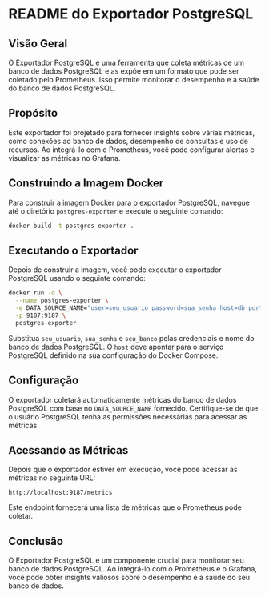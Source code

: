 # README do Exportador PostgreSQL

## Visão Geral

O Exportador PostgreSQL é uma ferramenta que coleta métricas de um banco de dados PostgreSQL e as expõe em um formato que pode ser coletado pelo Prometheus. Isso permite monitorar o desempenho e a saúde do banco de dados PostgreSQL.

## Propósito

Este exportador foi projetado para fornecer insights sobre várias métricas, como conexões ao banco de dados, desempenho de consultas e uso de recursos. Ao integrá-lo com o Prometheus, você pode configurar alertas e visualizar as métricas no Grafana.

## Construindo a Imagem Docker

Para construir a imagem Docker para o exportador PostgreSQL, navegue até o diretório `postgres-exporter` e execute o seguinte comando:

```bash
docker build -t postgres-exporter .
```

## Executando o Exportador

Depois de construir a imagem, você pode executar o exportador PostgreSQL usando o seguinte comando:

```bash
docker run -d \
  --name postgres-exporter \
  -e DATA_SOURCE_NAME="user=seu_usuario password=sua_senha host=db port=5432 dbname=seu_banco" \
  -p 9187:9187 \
  postgres-exporter
```

Substitua `seu_usuario`, `sua_senha` e `seu_banco` pelas credenciais e nome do banco de dados PostgreSQL. O `host` deve apontar para o serviço PostgreSQL definido na sua configuração do Docker Compose.

## Configuração

O exportador coletará automaticamente métricas do banco de dados PostgreSQL com base no `DATA_SOURCE_NAME` fornecido. Certifique-se de que o usuário PostgreSQL tenha as permissões necessárias para acessar as métricas.

## Acessando as Métricas

Depois que o exportador estiver em execução, você pode acessar as métricas no seguinte URL:

```
http://localhost:9187/metrics
```

Este endpoint fornecerá uma lista de métricas que o Prometheus pode coletar.

## Conclusão

O Exportador PostgreSQL é um componente crucial para monitorar seu banco de dados PostgreSQL. Ao integrá-lo com o Prometheus e o Grafana, você pode obter insights valiosos sobre o desempenho e a saúde do seu banco de dados.